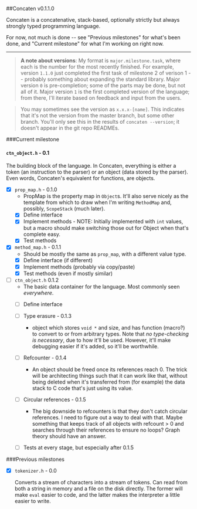 ##Concaten v0.1.1.0

Concaten is a concatenative, stack-based, optionally strictly but always strongly typed programming language.

For now, not much is done -- see "Previous milestones" for what's been done, and "Current milestone" for what
I'm working on right now.

---

> **A note about versions**: My format is `major.milestone.task`, where each is the number for the
> most recently finished. For example, version `1.1.0` just completed the first task of milestone 2 of
> verison 1 -- probably something about expanding the standard library. Major version `0` is pre-completion;
> some of the parts may be done, but not all of it. Major version `1` is the first completed version of
> the language; from there, I'll iterate based on feedback and input from the users.

> You may sometimes see the version as `x.x.x-[name]`. This indicates that it's not the version from the
> master branch, but some other branch. You'll only see this in the results of `concaten --version`; it
> doesn't appear in the git repo READMEs.

###Current milestone

#### `ctn_object.h` - 0.1

The building block of the language. In Concaten, everything is either a token (an instruction to the parser)
or an object (data stored by the parser). Even words, Concaten's equivalent for functions, are objects.

- [x] `prop_map.h` - 0.1.0
  * PropMap is the property map in `Object`s. It'll also serve nicely as the template from which to draw
    when I'm writing `MethodMap` and, possibly, `ScopeStack` (much later).
  * [x] Define interface
  * [x] Implement methods - NOTE: Initially implemented with `int` values, but a macro should make switching
        those out for Object when that's complete easy.
  * [x] Test methods
- [x] `method_map.h` - 0.1.1
  * Should be mostly the same as `prop_map`, with a different value type.
  * [x] Define interface (if different)
  * [x] Implement methods (probably via copy/paste)
  * [x] Test methods (even if mostly similar)
- [ ] `ctn_object.h` 0.1.2
  * The basic data container for the language. Most commonly seen *everywhere*.
  * [ ] Define interface
  * [ ] Type erasure - 0.1.3
    * object which stores `void *` and size, and has function (macro?) to convert to or from arbitrary types.
      Note that *no type-checking is necessary*, due to how it'll be used. However, it'll make debugging
      easier if it's added, so it'll be worthwhile.
  * [ ] Refcounter - 0.1.4
    * An object should be freed once its references reach 0. The trick will be architecting things such that
      it can work like that, without being deleted when it's transferred from (for example) the data stack
      to C code that's just using its value.
  * [ ] Circular references - 0.1.5
    * The big downside to refcounters is that they don't catch circular references. I need to figure out
      a way to deal with that. Maybe something that keeps track of all objects with refcount > 0 and searches
      through their references to ensure no loops? Graph theory should have an answer.
  * [ ] Tests at every stage, but especially after 0.1.5
  


###Previous milestones

- [x] `tokenizer.h` - 0.0

  Converts a stream of characters into a stream of tokens. Can read from both a string in memory and a file
  on the disk directly. The former will make `eval` easier to code, and the latter makes the interpreter a
  little easier to write.


